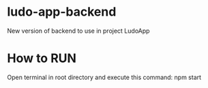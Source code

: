 # ludo-app-backend
New version of backend to use in project LudoApp

# How to RUN
Open terminal in root directory and execute this command:
npm start
